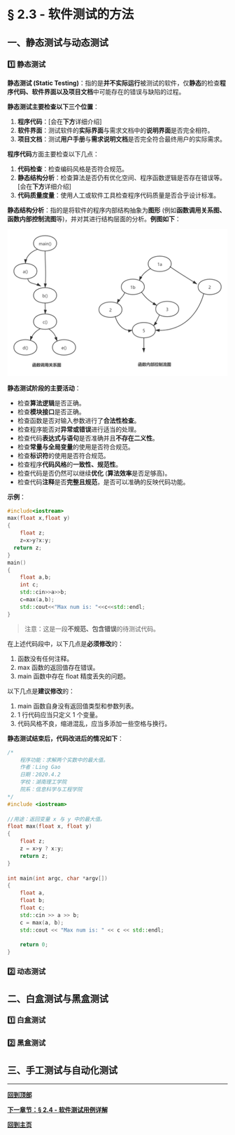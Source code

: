 # § 2.3 - 软件测试的方法

## 一、静态测试与动态测试

### :one: 静态测试

**静态测试 (Static Testing)**：指的是**并不实际运行**被测试的软件，仅**静态**的检查**程序代码、软件界面以及项目文档**中可能存在的错误与缺陷的过程。

**静态测试主要检查以下三个位置**：

1. **程序代码**：[会在**下方**详细介绍]
2. **软件界面**：测试软件的**实际界面**与需求文档中的**说明界面**是否完全相符。
3. **项目文档**：测试**用户手册**与**需求说明文档**是否完全符合最终用户的实际需求。

**程序代码**方面主要检查以下几点：

1. **代码检查**：检查编码风格是否符合规范。
2. **静态结构分析**：检查算法是否仍有优化空间、程序函数逻辑是否存在错误等。[会在**下方**详细介绍]
3. **代码质量度量**：使用人工或软件工具检查程序代码质量是否合乎设计标准。

**静态结构分析**：指的是将软件的程序内部结构抽象为**图形** (例如**函数调用关系图、函数内部控制流图**等)，并对其进行结构层面的分析。**例图如下**：

![静态结构分析](https://github.com/Lingggao/Software-Testing-Basics/blob/master/%E7%AC%AC%E4%BA%8C%E7%AB%A0/2_3_%E9%9D%99%E6%80%81%E7%BB%93%E6%9E%84%E5%88%86%E6%9E%90.png?raw=true)

**静态测试阶段的主要活动**：

- 检查**算法逻辑**是否正确。
- 检查**模块接口**是否正确。
- 检查函数是否对输入参数进行了**合法性检查**。
- 检查程序能否对**异常或错误**进行适当的处理。
- 检查代码**表达式与语句**是否准确并且**不存在二义性**。
- 检查**常量与全局变量**的使用是否符合规范。
- 检查**标识符**的使用是否符合规范。
- 检查程序**代码风格**的**一致性、规范性**。
- 检查代码是否仍然可以继续**优化** (**算法效率**是否足够高)。
- 检查代码**注释**是否**完整且规范**，是否可以准确的反映代码功能。

**示例**：

``` c++
#include<iostream>
max(float x,float y)
{
	float z;
	z=x>y?x:y;
  return z;
}
main()
{
	float a,b;
	int c;
	std::cin>>a>>b;
	c=max(a,b);
	std::cout<<"Max num is: "<<c<<std::endl;
}
```

> 注意：这是一段**不规范、包含错误**的待测试代码。

在上述代码段中，以下几点是**必须修改**的：

1. 函数没有任何注释。
2. max 函数的返回值存在错误。
3. main 函数中存在 float 精度丢失的问题。

以下几点是**建议修改**的：

1. main 函数自身没有返回值类型和参数列表。
2. 1 行代码应当只定义 1 个变量。
3. 代码风格不良，缩进混乱，应当多添加一些空格与换行。

**静态测试结束后，代码改进后的情况如下**：

``` c++
/*
    程序功能：求解两个实数中的最大值。
	作者：Ling Gao
    日期：2020.4.2
	学校：湖南理工学院
    院系：信息科学与工程学院
*/
#include <iostream>

//用途：返回变量 x 与 y 中的最大值。
float max(float x, float y)
{
	float z;
	z = x>y ? x:y;
    return z;
}

int main(int argc, char *argv[])
{
	float a,
	float b;
	float c;
	std::cin >> a >> b;
	c = max(a, b);
	std::cout << "Max num is: " << c << std::endl;
	
	return 0;
}
```

### :two: 动态测试



## 二、白盒测试与黑盒测试

### :one: 白盒测试



### :two: 黑盒测试



## 三、手工测试与自动化测试




---
[**回到顶部**]()

[**下一章节：§ 2.4 - 软件测试用例详解**]()

[**回到主页**](https://github.com/Lingggao/Software-Testing-Basics#%E8%BD%AF%E4%BB%B6%E6%B5%8B%E8%AF%95%E5%9F%BA%E7%A1%80)